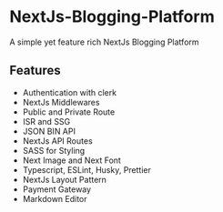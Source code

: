 
# NextJs-Blogging-Platform
A simple yet feature rich NextJs Blogging Platform



## Features

- Authentication with clerk
- NextJs Middlewares
- Public and Private Route
- ISR and SSG
- JSON BIN API
- NextJs API Routes
- SASS for Styling
- Next Image and Next Font
- Typescript, ESLint, Husky, Prettier
- NextJs Layout Pattern
- Payment Gateway
- Markdown Editor

